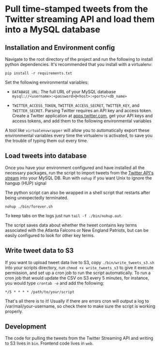 Pull time-stamped tweets from the Twitter streaming API and load them into a MySQL database
===

Installation and Environment config
---
Navigate to the root directory of the project and run the following to install python dependencies. It's recommended that you install with a virtualenv:

`pip install -r requirements.txt`

Set the following environmental variables:

* `DATABASE_URL`: The full URL of your MySQL database `mysql://<username>:<password>@<host>:<port>/<db_name>`

* `TWITTER_ACCESS_TOKEN`, `TWITTER_ACCESS_SECRET`, `TWITTER_KEY`, and `TWITTER_SECRET`. Parsing Twitter requires an API key and access token. Create a Twitter application at [apps.twitter.com](https://apps.twitter.com/), get your API keys and access tokens, and add them to the following environmental variables

A tool like `virtualenvwrapper` will allow you to automatically export these environmental variables every time the virtualenv is activated, to save you the trouble of typing them out every time.

Load tweets into database
---
Once you have your environment configured and have installed all the necessary packages, run the script to import tweets from the [Twitter API's stream](https://dev.twitter.com/streaming/overview) into your MySQL DB. Run with `nohup` if you want Unix to ignore the hangup (HUP) signal

The python script can also be wrapped in a shell script that restarts after being unexpectedly terminated.

`nohup ./bin/forever.sh`

To keep tabs on the logs just run `tail -f ./bin/nohup.out`.

The script saves data about whether the tweet contains key terms associated with the Atlanta Falcons or New England Patriots, but can be easily configured to look for other key terms.


Write tweet data to S3
---
If you want to upload tweet data live to S3, copy `./bin/write_tweets_s3.sh` into your scripts directory, run `chmod +x write_tweets_s3` to give it execute permission, and set up a cron job to run the script automatically. To run a cron job that would update the CSV on S3 every 5 minutes, for instance, you would type `crontab -e` and add the following:

`*/5 * * * * /path/to/your/script`

That's all there is to it! Usually if there are errors cron will output a log to /var/mail/your-username, so check there to make sure the script is working properly.

Development
---
The code for pulling the tweets from the Twitter Streaming API and writing to S3 lives in `bin`. Frontend code lives in `web`.

